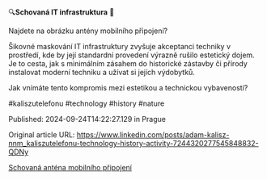 🔍**Schovaná IT infrastruktura** 🔎


Najdete na obrázku antény mobilního připojení?


Šikovné maskování IT infrastruktury zvyšuje akceptanci techniky v prostředí, kde by její standardní provedení výrazně rušilo estetický dojem. Je to cesta, jak s minimálním zásahem do historické zástavby či přírody instalovat moderní techniku a užívat si jejích výdobytků.


Jak vnímáte tento kompromis mezi estetikou a technickou vybaveností?


#kaliszutelefonu #technology #history #nature


Published: 2024-09-24T14:22:27.129 in Prague

Original article URL: https://www.linkedin.com/posts/adam-kalisz-nnm_kaliszutelefonu-technology-history-activity-7244320277545848832-QDNy

[Schovaná anténa mobilního připojení](./media/anteny-fasada.jpg)
